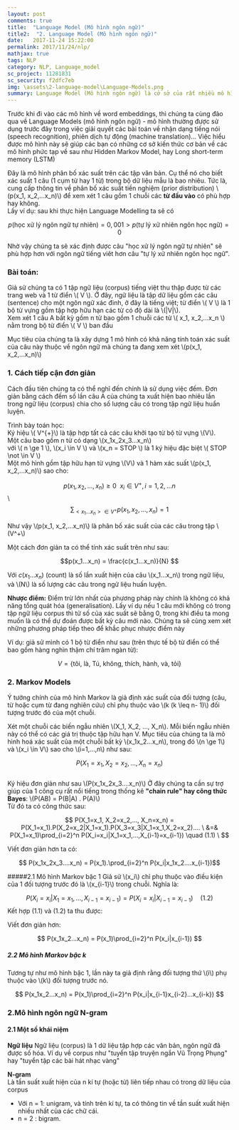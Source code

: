 ```yaml
---
layout: post
comments: true
title:  "Language Model (Mô hình ngôn ngữ)"
title2:  "2. Language Model (Mô hình ngôn ngữ)"
date:   2017-11-24 15:22:00
permalink: 2017/11/24/nlp/
mathjax: true
tags: NLP
category: NLP, Language_model
sc_project: 11281831
sc_security: f2dfc7eb
img: \assets\2-language-model\Language-Models.png
summary: Language Model (Mô hình ngôn ngữ) là cở sở của rất nhiều mô hình xử lý ngôn ngữ về sau.
---
```


Trước khi đi vào các mô hình về word embeddings, thì chúng ta cùng đảo qua về Language Models (mô hình ngôn ngữ) - mô hình thường được sử dụng trước đây trong việc giải quyết các bài toán về nhận dạng tiếng nói (speech recognition), phiên dịch tự động (machine translation)... Việc hiểu được mô hình này sẽ giúp các bạn có những cơ sở kiến thức cơ bản về các mô hình phức tạp về sau như Hidden Markov Model, hay Long short-term memory (LSTM)

Đây là mô hình phân bố xác suất trên các tập văn bản. Cụ thể nó cho biết xác suất 1 câu (1 cụm từ hay 1 từ) trong bộ dữ liệu mẫu là bao nhiêu. Tức là, cung cấp thông tin về phân bố xác suất tiền nghiệm (prior distribution) \\(p(x_1, x_2,...x_n)\\) để xem xét 1 câu gồm 1 chuỗi các **từ đầu vào** có phù hợp hay không.    
Lấy ví dụ: sau khi thực hiện Language Modelling ta sẽ có     

$$ p(\text{học xử lý ngôn ngữ tự nhiên}) = 0,001 > p(\text{tự lý xử nhiên ngôn học ngữ}) = 0  $$  

Nhờ vậy chúng ta sẽ xác định được câu "học xử lý ngôn ngữ tự nhiên" sẽ phù hợp hơn với ngôn ngữ tiếng viêt hơn câu "tự lý xử nhiên ngôn học ngữ".

### Bài toán:    
Giả sử chúng ta có 1 tập ngữ liệu (corpus) tiếng việt thu thập được từ các trang web và 1 từ điển \\( V \\). Ở đây, ngữ liệu là tập dữ liệu gồm các câu (sentence) cho một ngôn ngữ xác đinh, ở đây là tiếng việt; từ điển \\( V \\) là 1 bộ từ vựng gồm tập hợp hữu hạn các từ có độ dài là \\(|V|\\).      
Xem xét 1 câu A bất kỳ gồm n từ bao gồm 1 chuỗi các từ \\( x_1, x_2,...x_n \\) nằm trong bộ từ điển \\( V \\) ban đầu

Mục tiêu của chúng ta là xây dựng 1 mô hình có khả năng tính toán xác suất của câu này thuộc về ngôn ngữ mà chúng ta đang xem xét \\(p(x_1, x_2,...x_n)\\)

### 1. Cách tiếp cận đơn giản
Cách đầu tiên chúng ta có thể nghĩ đến chính là sử dụng việc đếm. Đơn giản bằng cách đếm số lần câu A của chúng ta xuất hiện bao nhiêu lần trong ngữ liệu (corpus) chia cho số lượng câu có trong tập ngữ liệu huẩn luyện.

Trình bày toán học:     
Ký hiệu \\( V^{+}\\) là tập hợp tất cả các câu khởi tạo từ bộ từ vựng \\(V\\).     
Một câu bao gồm n từ có dạng \\(x_1x_2x_3...x_n\\)     
với \\( n \ge 1 \\), \\(x_i \in V \\) và \\(x_n = STOP \\) là 1 ký hiệu đặc biệt \\( STOP \not \in V \\)     
Một mô hình gồm tập hữu hạn từ vựng \\(V\\) và 1 hàm xác suất \\(p(x_1, x_2,...x_n)\\) sao cho:     

$$p(x_1,x_2,...,x_n) \ge  0 ~~ x_i \in V^+ , i = 1,2,...n$$ \        
$$\sum_{<x_1...x_n> \in V^+} p(x_1,x_2,...,x_n) = 1$$

Như vậy \\(p(x_1, x_2,...x_n)\\) là phân bố xác suất của các câu trong tập \\(V^+\\)

Một cách đơn giản ta có thể tính xác suất trên như sau:    

$$p(x_1...x_n) = \frac{c(x_1...x_n)}{N} $$

Với $c(x_1...x_n)$ (count) là số lần xuất hiện của câu \\(x_1...x_n\\) trong ngữ liệu, và \\(N\\) là số lượng các câu trong ngữ liệu huấn luyện.

**Nhược điểm:** Điểm trừ lớn nhất của phương pháp này chính là không có khả năng tổng quát hóa (generalisation). Lấy ví dụ nếu 1 câu mới không có trong tập ngữ liệu corpus thì tử số của xác suất sẽ bằng 0, trong khi điều ta mong muốn là có thể dự đoán được bất kỳ câu mới nào. Chúng ta sẽ cùng xem xét những phương pháp tiếp theo để khắc phục nhược điểm này

Ví dụ: giả sử mình có 1 bộ từ điển như sau (trên thực tế bộ từ điển có thể bao gồm hàng nghìn thậm chí trăm ngàn từ):    

 $$ V = \text{\{tôi, là, Tú, không, thích, hành, và, tỏi\}}$$

### 2. Markov Models
Ý tưởng chính của mô hình Markov là giả định xác suất của đối tượng (câu, từ hoặc cụm từ đang nghiên cứu) chỉ phụ thuộc vào \\(k \(k \leq n- 1\)\\) đối tượng trước đó của một chuỗi.

Xét một chuỗi các biến ngẫu nhiên \\(X_1, X_2, ..., X_n\\). Mỗi biến ngẫu nhiên này có thể có các giá trị thuộc tập hữu hạn V. Mục tiêu của chúng ta là mô hình hoá xác suất của một chuỗi bất kỳ \\(x_1x_2...x_n\\), trong đó \\(n \ge 1\\) và \\(x_i \in V\\) sao cho \\(i=1,...,n\\) như sau:

$$P(X_1=x_1, X_2=x_2,...,X_n=x_n)$$   
Ký hiệu đơn giản như sau \\(P(x_1x_2x_3....x_n)\\)
Ở đây chúng ta cần sự trợ giúp của 1 công cụ rất nổi tiếng trong thống kê **"chain rule" hay công thức Bayes**: \\(P(AB) = P(B|A) . P(A)\\)       
Từ đó ta có công thức sau:     

$$     
P(X_1=x_1, X_2=x_2,..., X_n=x_n) = P(X_1=x_1).P(X_2=x_2|X_1=x_1).P(X_3=x_3|X_1=x_1,X_2=x_2).... \
&=& P(X_1=x_1)\prod_{i=2}^n P(X_i=x_i|X_1=x_1,...,X_{i-1}=x_{i-1}) \quad (1.1) \
$$

Viết đơn giản hơn ta có:    

$$ P(x_1x_2x_3....x_n) = P(x_1).\prod_{i=2}^n P(x_i|x_1x_2....x_{i-1})$$

#####2.1 Mô hình Markov bậc 1
Giả sử \\(x_i\\) chỉ phụ thuộc vào điều kiện của 1 đối tượng trước đó là \\(x_{i-1}\\) trong chuỗi. Nghĩa là:   

$$P(X_i=x_i|X_1=x_1,...,X_{i-1}=x_{i-1}) = P(X_i=x_i|X_{i-1}=x_{i-1}) \quad (1.2)$$
Kết hợp (1.1) và (1.2) ta thu được:      

Viết đơn giản hơn:   

$$ P(x_1x_2...x_n)  = P(x_1)\prod_{i=2}^n P(x_i|x_{i-1}) $$


##### 2.2 Mô hình Markov bậc k
Tương tự như mô hình bậc 1, lần này ta giả định rằng đối tượng thứ \\(i\\) phụ thuộc vào \\(k\\) đối tượng trước nó.   

$$ P(x_1x_2...x_n)  = P(x_1)\prod_{i=2}^n P(x_i|x_{i-1}x_{i-2}...x_{i-k}) $$


### 2.Mô hình ngôn ngữ N-gram     
#### 2.1 Một số khái niệm
**Ngữ liệu**
Ngữ liệu (corpus) là 1 dữ liệu tập hợp các văn bản, ngôn ngữ đã được số hóa. Ví dụ về corpus như "tuyển tập truyện ngắn Vũ Trọng Phụng" hay "tuyển tập các bài hát nhạc vàng"

**N-gram**    
Là tần suất xuất hiện của n kí tự (hoặc từ) liên tiếp nhau có trong dữ liệu của corpus     
- Với n = 1: unigram, và tính trên kí tự, ta có thông tin về tần suất xuất hiện nhiều nhất của các chữ cái.     
- n = 2 : bigram.
